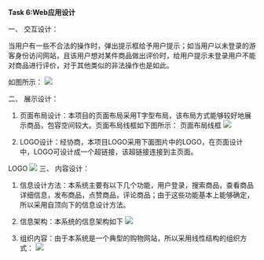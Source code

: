 **Task 6:Web应用设计**

一、    交互设计：

当用户有一些不合法的操作时，弹出提示框给予用户提示；如当用户以未登录的游客身份访问网站，且该用户想对某件商品做出评价时，给用户提示未登录用户不能对商品进行评价，对于其他类似的非法操作也是如此。

如图所示：
![](https://s1.ax1x.com/2020/06/08/tW3NCj.png)
 

二、    展示设计：

1. 页面布局设计：本项目的页面布局采用T字型布局，该布局方式能够较好地展示商品，包容空间较大。页面布局线框如下图所示：
页面布局线框
![](https://s1.ax1x.com/2020/06/08/tW3BrV.png)

2. LOGO设计：经协商，本项目LOGO采用下面图片中的LOGO，在页面设计中，LOGO可设计成一个超链接，该超链接连接到主页面。

  


LOGO
![](https://s1.ax1x.com/2020/06/08/tW3TaD.png)
三、    内容设计：

1. 信息设计方法：本系统主要有以下几个功能，用户登录，搜索商品，查看商品详细信息，发布商品，点赞商品，评论商品；由于这些功能基本上能够确定，所以采用自顶向下的信息设计方法。

2. 信息架构：本系统的信息架构如下
![](https://s1.ax1x.com/2020/06/08/tW8SZ8.png)


3. 组织内容：由于本系统是一个典型的购物网站，所以采用线性结构的组织方式：
![](https://s1.ax1x.com/2020/06/08/tW8iGj.png)
 

  